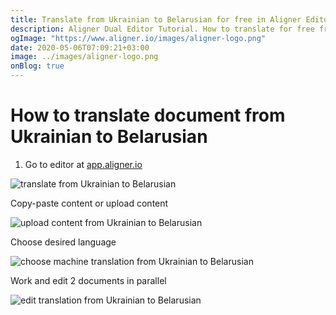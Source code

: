 ```yaml
---
title: Translate from Ukrainian to Belarusian for free in Aligner Editor
description: Aligner Dual Editor Tutorial. How to translate for free from Ukrainian to Belarusian. Aligner is multilingual document management platform. 
ogImage: "https://www.aligner.io/images/aligner-logo.png"
date: 2020-05-06T07:09:21+03:00
image: ../images/aligner-logo.png
onBlog: true
---
```


# How to translate document from Ukrainian to Belarusian

1. Go to editor at [app.aligner.io](https://app.aligner.io "Aligner App web page")

![translate from Ukrainian to Belarusian](../aligner-blank-editor.png "translate from Ukrainian to Belarusian")

Copy-paste content or upload content

![upload content from Ukrainian to Belarusian](../aligner-uploaded-document.png "upload content from Ukrainian to Belarusian")

Choose desired language

![choose machine translation from Ukrainian to Belarusian](../aligner-language-dropdown.png "choose machine translation from Ukrainian to Belarusian")

Work and edit 2 documents in parallel

![edit translation from Ukrainian to Belarusian](../aligner-double-sitded-editor.png "edit translation from Ukrainian to Belarusian")

